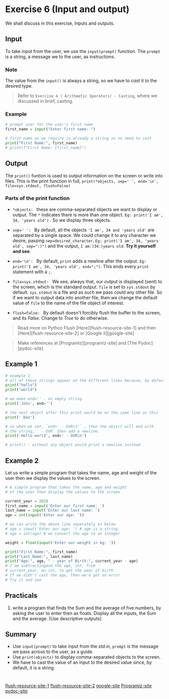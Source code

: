 # Exercise 6 (Input and output)

We shall discuss in this exercise, Inputs and outputs.

## Input

To take input from the user, we use the `input(prompt)` function. The `prompt` is a string, a message we to the user, as instructions.

### Note

The value from the `input()` is always a string, so we have to _cast_ it to the desired type.

> Refer to `Exercise 4 ( Arithmetic Operators) - Casting`, where we discussed in brief, casting.

### Example

```Python
# prompt user for the user's first name
first_name = input("Enter first name: ")

# first name as we require is already a string so no need to cast
print("First Name:", first_name)
# print(f"First Name: {first_name}")
```

## Output

The `print()` funtion is used to output information on the screen or write into files. This is the print function in full,
`print(*objects, sep=' ', end='\n', file=sys.stdout, flush=False)`

### Parts of the print function

- `*objects: ` these are comma-separated objects we want to display or output. The `*` indicates there is more than one object. `Eg: print('I am', 34, 'years old')` . So we display three objects.

- `sep=' ': ` By default, all the objects `'I am', 34 and 'years old'` are separated by a single space. We could change it to any character we desire, passing `sep=desired_character`. `Eg: print('I am', 34, 'years old', sep=":)")` and the output, `I am:)34:)years old`. **Try it yourself and see**.

- `end='\n': ` By default, `print` adds a newline after the output. `Eg: print('I am', 34, 'years old', end=";")`. This ends every `print` statement with a `;`.

- `file=sys.stdout: ` We see, always that, our output is displayed (sent) to the screen, which is the standard output. `file` is set to `sys.stdout` by default. `sys.stdout` is a file and as such we pass could any other file. So if we want to output data into another file, then we change the default value of `file` to the name of the file object of interest.

- `flush=False: ` By default doesn't forcibly flush the buffer to the screen, and its _False_. Change to _True_ to do otherwise.

> Read more on Python Flush [Here][flush-resource-site-1] and then [Here][flush-resource-site-2] or [Google it][google-site]

> Make references at [Programiz][programiz-site] and [The Pydoc][pydoc-site]

## Example 1

```Python
# example 1
# all of these strings appear on the different lines because, by default, end='\n'
print("hello")
print("world")

# we make end='' - an empty string
print('John', end='')

# the next object after this print would be on the same line as this
print(' Doe')

# so when we set, `end=' - GVR\n'` , then the object will end with
# the string, ` - GVR` then add a newline.
print('Hello world', end=' - GVR\n')

# print() - without any object would print a newline instead
```

## Example 2

Let us write a simple program that takes the name, age and weight of the user then we display the values to the screen.

```Python
# A simple program that takes the name, age and weight
# of the user then display the values to the screen

current_year = 2020
first_name = input('Enter our first name: ')
last_name = input('Enter our last name: ')
age = int(input('Enter our age: '))

# we can write the above line seperately as below
# age = input('Enter our age: ') # age is a string
# age = int(age) # we convert the age to an integer

weight = float(input('Enter our weight in kg: '))

print("First Name:", first_name)
print("Last Name:", last_name)
print("Age:", age, " - year of Birth:", current_year - age)
# I am subtractingand the age, int, from
# current_year, an int, to get the year of birth
# If we didn't cast the age, then we'd get an error
# Try it and see
```

## Practicals

1. write a program that finds the Sum and the average of five numbers, by asking the user to enter then as floats. Display all the inputs, the Sum and the average. [Use descriptive outputs]

## Summary

- Use `input(prompt)` to take input from the _std.in_, `prompt` is the message we pass across to the user, as a guide.
- Use `print(objects)` to display comma-separated objects to the screen.
- We have to cast the value of an input to the desired value since, by default, it is a string.

#

[flush-resource-site-1](https://stackoverflow.com/questions/15608229/what-does-prints-flush-do)
[flush-resource-site-2](https://www.tutorialspoint.com/How-to-flush-the-internal-buffer-in-Python)
[google-site](https://google.com)
[Programiz-site](https://www.programiz.com/Python-programming/methods/built-in/print)
[pydoc-site](https://docs.Python.org/3.8/tutorial/inputoutput.html?highlight=input)
